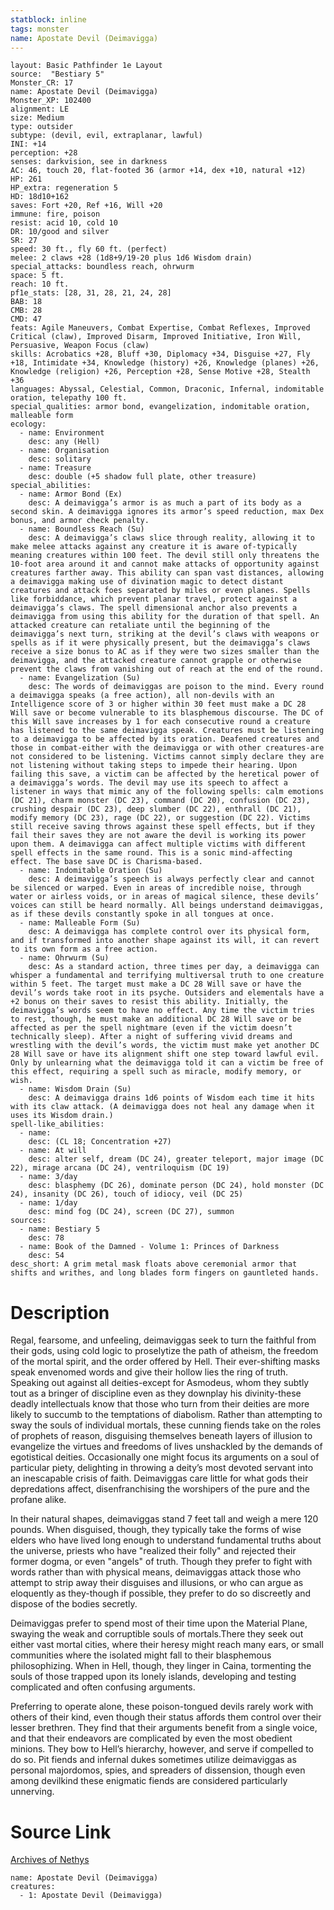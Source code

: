 ```yaml
---
statblock: inline
tags: monster
name: Apostate Devil (Deimavigga)
---
```

```statblock
layout: Basic Pathfinder 1e Layout
source:  "Bestiary 5"
Monster_CR: 17
name: Apostate Devil (Deimavigga)
Monster_XP: 102400
alignment: LE
size: Medium
type: outsider
subtype: (devil, evil, extraplanar, lawful)
INI: +14
perception: +28
senses: darkvision, see in darkness
AC: 46, touch 20, flat-footed 36 (armor +14, dex +10, natural +12)
HP: 261
HP_extra: regeneration 5
HD: 18d10+162
saves: Fort +20, Ref +16, Will +20
immune: fire, poison
resist: acid 10, cold 10
DR: 10/good and silver
SR: 27
speed: 30 ft., fly 60 ft. (perfect)
melee: 2 claws +28 (1d8+9/19-20 plus 1d6 Wisdom drain)
special_attacks: boundless reach, ohrwurm
space: 5 ft.
reach: 10 ft.
pf1e_stats: [28, 31, 28, 21, 24, 28]
BAB: 18
CMB: 28
CMD: 47
feats: Agile Maneuvers, Combat Expertise, Combat Reflexes, Improved Critical (claw), Improved Disarm, Improved Initiative, Iron Will, Persuasive, Weapon Focus (claw)
skills: Acrobatics +28, Bluff +30, Diplomacy +34, Disguise +27, Fly +18, Intimidate +34, Knowledge (history) +26, Knowledge (planes) +26, Knowledge (religion) +26, Perception +28, Sense Motive +28, Stealth +36
languages: Abyssal, Celestial, Common, Draconic, Infernal, indomitable oration, telepathy 100 ft.
special_qualities: armor bond, evangelization, indomitable oration, malleable form
ecology:
  - name: Environment
    desc: any (Hell)
  - name: Organisation
    desc: solitary
  - name: Treasure
    desc: double (+5 shadow full plate, other treasure)
special_abilities:
  - name: Armor Bond (Ex)
    desc: A deimavigga’s armor is as much a part of its body as a second skin. A deimavigga ignores its armor’s speed reduction, max Dex bonus, and armor check penalty.
  - name: Boundless Reach (Su)
    desc: A deimavigga’s claws slice through reality, allowing it to make melee attacks against any creature it is aware of-typically meaning creatures within 100 feet. The devil still only threatens the 10-foot area around it and cannot make attacks of opportunity against creatures farther away. This ability can span vast distances, allowing a deimavigga making use of divination magic to detect distant creatures and attack foes separated by miles or even planes. Spells like forbiddance, which prevent planar travel, protect against a deimavigga’s claws. The spell dimensional anchor also prevents a deimavigga from using this ability for the duration of that spell. An attacked creature can retaliate until the beginning of the deimavigga’s next turn, striking at the devil’s claws with weapons or spells as if it were physically present, but the deimavigga’s claws receive a size bonus to AC as if they were two sizes smaller than the deimavigga, and the attacked creature cannot grapple or otherwise prevent the claws from vanishing out of reach at the end of the round.
  - name: Evangelization (Su)
    desc: The words of deimaviggas are poison to the mind. Every round a deimavigga speaks (a free action), all non-devils with an Intelligence score of 3 or higher within 30 feet must make a DC 28 Will save or become vulnerable to its blasphemous discourse. The DC of this Will save increases by 1 for each consecutive round a creature has listened to the same deimavigga speak. Creatures must be listening to a deimavigga to be affected by its oration. Deafened creatures and those in combat-either with the deimavigga or with other creatures-are not considered to be listening. Victims cannot simply declare they are not listening without taking steps to impede their hearing. Upon failing this save, a victim can be affected by the heretical power of a deimavigga’s words. The devil may use its speech to affect a listener in ways that mimic any of the following spells: calm emotions (DC 21), charm monster (DC 23), command (DC 20), confusion (DC 23), crushing despair (DC 23), deep slumber (DC 22), enthrall (DC 21), modify memory (DC 23), rage (DC 22), or suggestion (DC 22). Victims still receive saving throws against these spell effects, but if they fail their saves they are not aware the devil is working its power upon them. A deimavigga can affect multiple victims with different spell effects in the same round. This is a sonic mind-affecting effect. The base save DC is Charisma-based.
  - name: Indomitable Oration (Su)
    desc: A deimavigga’s speech is always perfectly clear and cannot be silenced or warped. Even in areas of incredible noise, through water or airless voids, or in areas of magical silence, these devils’ voices can still be heard normally. All beings understand deimaviggas, as if these devils constantly spoke in all tongues at once.
  - name: Malleable Form (Su)
    desc: A deimavigga has complete control over its physical form, and if transformed into another shape against its will, it can revert to its own form as a free action.
  - name: Ohrwurm (Su)
    desc: As a standard action, three times per day, a deimavigga can whisper a fundamental and terrifying multiversal truth to one creature within 5 feet. The target must make a DC 28 Will save or have the devil’s words take root in its psyche. Outsiders and elementals have a +2 bonus on their saves to resist this ability. Initially, the deimavigga’s words seem to have no effect. Any time the victim tries to rest, though, he must make an additional DC 28 Will save or be affected as per the spell nightmare (even if the victim doesn’t technically sleep). After a night of suffering vivid dreams and wrestling with the devil’s words, the victim must make yet another DC 28 Will save or have its alignment shift one step toward lawful evil. Only by unlearning what the deimavigga told it can a victim be free of this effect, requiring a spell such as miracle, modify memory, or wish.
  - name: Wisdom Drain (Su)
    desc: A deimavigga drains 1d6 points of Wisdom each time it hits with its claw attack. (A deimavigga does not heal any damage when it uses its Wisdom drain.)
spell-like_abilities:
  - name:
    desc: (CL 18; Concentration +27)
  - name: At will
    desc: alter self, dream (DC 24), greater teleport, major image (DC 22), mirage arcana (DC 24), ventriloquism (DC 19)
  - name: 3/day
    desc: blasphemy (DC 26), dominate person (DC 24), hold monster (DC 24), insanity (DC 26), touch of idiocy, veil (DC 25)
  - name: 1/day
    desc: mind fog (DC 24), screen (DC 27), summon
sources:
  - name: Bestiary 5
    desc: 78
  - name: Book of the Damned - Volume 1: Princes of Darkness
    desc: 54
desc_short: A grim metal mask floats above ceremonial armor that shifts and writhes, and long blades form fingers on gauntleted hands.
```
# Description
Regal, fearsome, and unfeeling, deimaviggas seek to turn the faithful from their gods, using cold logic to proselytize the path of atheism, the freedom of the mortal spirit, and the order offered by Hell. Their ever-shifting masks speak envenomed words and give their hollow lies the ring of truth. Speaking out against all deities-except for Asmodeus, whom they subtly tout as a bringer of discipline even as they downplay his divinity-these deadly intellectuals know that those who turn from their deities are more likely to succumb to the temptations of diabolism. Rather than attempting to sway the souls of individual mortals, these cunning fiends take on the roles of prophets of reason, disguising themselves beneath layers of illusion to evangelize the virtues and freedoms of lives unshackled by the demands of egotistical deities. Occasionally one might focus its arguments on a soul of particular piety, delighting in throwing a deity’s most devoted servant into an inescapable crisis of faith. Deimaviggas care little for what gods their depredations affect, disenfranchising the worshipers of the pure and the profane alike.

In their natural shapes, deimaviggas stand 7 feet tall and weigh a mere 120 pounds. When disguised, though, they typically take the forms of wise elders who have lived long enough to understand fundamental truths about the universe, priests who have "realized their folly" and rejected their former dogma, or even "angels" of truth. Though they prefer to fight with words rather than with physical means, deimaviggas attack those who attempt to strip away their disguises and illusions, or who can argue as eloquently as they-though if possible, they prefer to do so discreetly and dispose of the bodies secretly.

Deimaviggas prefer to spend most of their time upon the Material Plane, swaying the weak and corruptible souls of mortals.There they seek out either vast mortal cities, where their heresy might reach many ears, or small communities where the isolated might fall to their blasphemous philosophizing. When in Hell, though, they linger in Caina, tormenting the souls of those trapped upon its lonely islands, developing and testing complicated and often confusing arguments.

Preferring to operate alone, these poison-tongued devils rarely work with others of their kind, even though their status affords them control over their lesser brethren. They find that their arguments benefit from a single voice, and that their endeavors are complicated by even the most obedient minions. They bow to Hell’s hierarchy, however, and serve if compelled to do so. Pit fiends and infernal dukes sometimes utilize deimaviggas as personal majordomos, spies, and spreaders of dissension, though even among devilkind these enigmatic fiends are considered particularly unnerving.
# Source Link
[Archives of Nethys](https://aonprd.com/MonsterDisplay.aspx?ItemName=Apostate%20Devil%20(Deimavigga))
```encounter-table
name: Apostate Devil (Deimavigga)
creatures:
  - 1: Apostate Devil (Deimavigga)
```
